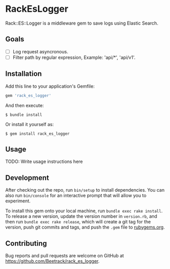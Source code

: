 # RackEsLogger

Rack::ES::Logger is a middleware gem to save logs using Elastic Search.

## Goals

- [ ] Log request asyncronous.
- [ ] Filter path by regular expression, Example: 'api/*', 'api/v1'.

## Installation

Add this line to your application's Gemfile:

```ruby
gem 'rack_es_logger'
```

And then execute:

    $ bundle install

Or install it yourself as:

    $ gem install rack_es_logger

## Usage

TODO: Write usage instructions here

## Development

After checking out the repo, run `bin/setup` to install dependencies. You can also run `bin/console` for an interactive prompt that will allow you to experiment.

To install this gem onto your local machine, run `bundle exec rake install`. To release a new version, update the version number in `version.rb`, and then run `bundle exec rake release`, which will create a git tag for the version, push git commits and tags, and push the `.gem` file to [rubygems.org](https://rubygems.org).

## Contributing

Bug reports and pull requests are welcome on GitHub at https://github.com/Beetrack/rack_es_logger.


